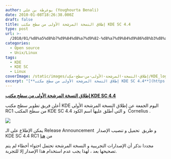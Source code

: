 ```yaml
---
author: يوغرطة بن علي (Youghourta Benali)
date: 2010-01-08T18:26:38.000Z
draft: false
title: إطلاق النسخة المرشحة الأولى من سطح مكتب KDE SC 4.4
type: post
url: >-
  /2010/01/%d8%a5%d8%b7%d9%84%d8%a7%d9%82-%d8%a7%d9%84%d9%86%d8%b3%d8%ae%d8%a9-%d8%a7%d9%84%d9%85%d8%b1%d8%b4%d8%ad%d8%a9-%d8%a7%d9%84%d8%a3%d9%88%d9%84%d9%89-%d9%85%d9%86-%d8%b3%d8%b7%d8%ad-%d9%85%d9%83%d8%aa/
categories:
  - Open source
  - Unix/Linux
tags:
  - KDE
  - KDE SC
  - Linux
coverImage: /static/images/إطلاق-النسخة-المرشحة-الأولى-من-سطح-مكت/KDE_logo.jpg
excerpt: "[**إطلاق النسخة المرشحة الأولى من سطح مكتب KDE SC 4.4**](https://www.it-scoop.com/2010/01/%d8%a5%d8%b7%d9%84%d8%a7%d9%82-%d8%a7%d9%84%d9%86%d8%b3%d8%ae%d8%a9-%d8%a7%d9%84%d9%85%d8%b1%d8%b4%d8%ad%d8%a9-%d8%a7%d9%84%d8%a3%d9%88%d9%84%d9%89-%d9%85%d9%86-%d8%b3%d8%b7%d8%ad-%d9%85%d9%83%d8%aa/)\n\nأعلن فريق تطوير سطح مكتب KDE اليوم الجمعة عن إطلاق النسخة المرشحة الأولى RC1 من سطح المكتب KDE SC 4.4 و التي أطلق عليها اسم الكود\_ Cornelius .\n\n\n\nيمكن الإطلاع على الـ"
---
```

[**إطلاق النسخة المرشحة الأولى من سطح مكتب KDE SC 4.4**](https://www.it-scoop.com/2010/01/%d8%a5%d8%b7%d9%84%d8%a7%d9%82-%d8%a7%d9%84%d9%86%d8%b3%d8%ae%d8%a9-%d8%a7%d9%84%d9%85%d8%b1%d8%b4%d8%ad%d8%a9-%d8%a7%d9%84%d8%a3%d9%88%d9%84%d9%89-%d9%85%d9%86-%d8%b3%d8%b7%d8%ad-%d9%85%d9%83%d8%aa/)

أعلن فريق تطوير سطح مكتب KDE اليوم الجمعة عن إطلاق النسخة المرشحة الأولى RC1 من سطح المكتب KDE SC 4.4 و التي أطلق عليها اسم الكود  Cornelius .

![](/static/images/إطلاق-النسخة-المرشحة-الأولى-من-سطح-مكت/KDE_logo.jpg)

يمكن الإطلاع على الـ Release Announcement  و طريق  تحميل و تنصيب الإصدار KDE SC 4.4 RC1 من [هنا](http://www.kde.org/announcements/announce-4.4-rc1.php)

مجددا نذكر أن الإصدارات التجريبية و النسخة المرشحة تحتمل احتواء أخطاء لم يتم تصحيحها بعد ، لهذا يجب عدم استخدام هذا الإصدار إلا للتجربة.
